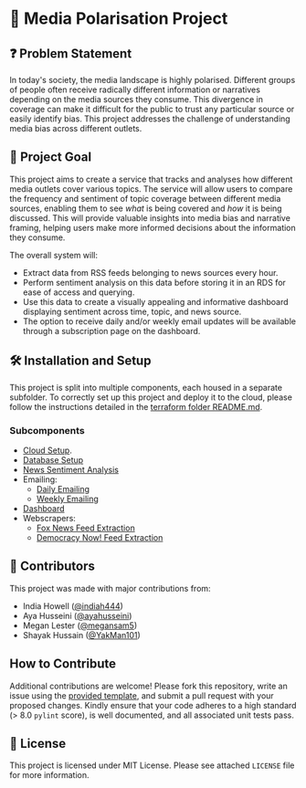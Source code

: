 # 📡 Media Polarisation Project

## ❓ Problem Statement

In today's society, the media landscape is highly polarised. Different groups of people often receive radically different information or narratives depending on the media sources they consume. This divergence in coverage can make it difficult for the public to trust any particular source or easily identify bias. This project addresses the challenge of understanding media bias across different outlets.

## 🎯 Project Goal

This project aims to create a service that tracks and analyses how different media outlets cover various topics. The service will allow users to compare the frequency and sentiment of topic coverage between different media sources, enabling them to see  _what_ is being covered and _how_ it is being discussed. This will provide valuable insights into media bias and narrative framing, helping users make more informed decisions about the information they consume.

The overall system will:

- Extract data from RSS feeds belonging to news sources every hour.
- Perform sentiment analysis on this data before storing it in an RDS for ease of access and querying.
- Use this data to create a visually appealing and informative dashboard displaying sentiment across time, topic, and news source.
- The option to receive daily and/or weekly email updates will be available through a subscription page on the dashboard.

## 🛠️ Installation and Setup

This project is split into multiple components, each housed in a separate subfolder. To correctly set up this project and deploy it to the cloud, please follow the instructions detailed in the [terraform folder README.md](./terraform/README.md).

### Subcomponents
- [Cloud Setup](./terraform/README.md).
- [Database Setup](./database/README.md)
- [News Sentiment Analysis](./news_sentiment_analyser/README.md)
- Emailing:
    - [Daily Emailing](./daily-emailing/README.md)
    - [Weekly Emailing](./weekly-emailing/README.md)
- [Dashboard](./dashboard/README.md)
- Webscrapers:
    - [Fox News Feed Extraction](./fox_news_scraper/README.md)
    - [Democracy Now! Feed Extraction](./democracy_now_scraper/README.md)




## 👥 Contributors

This project was made with major contributions from:

- India Howell ([@indiah444](https://github.com/indiah444))
- Aya Husseini ([@ayahusseini](https://github.com/ayahusseini))
- Megan Lester ([@megansam5](https://github.com/megansam5))
- Shayak Hussain ([@YakMan101](https://github.com/YakMan101))

## How to Contribute 
Additional contributions are welcome! Please fork this repository, write an issue using the [provided template](.github/ISSUE_TEMPLATE/user-story-issue-template.md), and submit a pull request with your proposed changes. Kindly ensure that your code adheres to a high standard (> 8.0 `pylint` score), is well documented, and all associated unit tests pass.

## 📜 License

This project is licensed under MIT License. Please see attached `LICENSE` file for more information.
